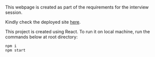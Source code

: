 This webpage is created as part of the requirements for the interview session.

Kindly check the deployed site [here](https://zealous-sinoussi-fb0323.netlify.com/).

This project is created using React. To run it on local machine, run the commands below at root directory:

```
npm i
npm start
```
